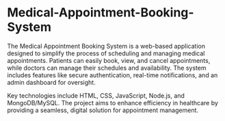 # Medical-Appointment-Booking-System
The Medical Appointment Booking System is a web-based application designed to simplify the process of scheduling and managing medical appointments. Patients can easily book, view, and cancel appointments, while doctors can manage their schedules and availability. The system includes features like secure authentication, real-time notifications, and an admin dashboard for oversight.

Key technologies include HTML, CSS, JavaScript, Node.js, and MongoDB/MySQL. The project aims to enhance efficiency in healthcare by providing a seamless, digital solution for appointment management.

